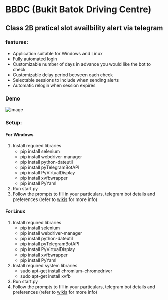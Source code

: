 # BBDC (Bukit Batok Driving Centre)
## Class 2B pratical slot availbility alert via telegram

### features:
- Application suitable for Windows and Linux
- Fully automated login
- Customizable number of days in advance you would like the bot to check
- Customizable delay period between each check
- Selectable sessions to include when sending alerts
- Automatic relogin when session expires

### Demo
![image](https://user-images.githubusercontent.com/44186700/128971010-dbfc83bc-a115-420e-9e53-6bdb675c9d82.png)

### Setup:

#### For Windows
1) Install required libraries
    - pip install selenium
    - pip install webdriver-manager
    - pip install python-dateutil
    - pip install pyTelegramBotAPI
    - pip install PyVirtualDisplay
    - pip install xvfbwrapper
    - pip install PyYaml
2) Run start.py 
3) Follow the prompts to fill in your particulars, telegram bot details and preferences (refer to [wikis](https://github.com/C-Nigel/BBDC-2BPracticalSlotAlertBot/wiki) for more info)

#### For Linux
1) Install required libraries
    - pip install selenium
    - pip install webdriver-manager
    - pip install python-dateutil
    - pip install pyTelegramBotAPI
    - pip install PyVirtualDisplay
    - pip install xvfbwrapper
    - pip install PyYaml
3) Install required system libraries
    - sudo apt-get install chromium-chromedriver
    - sudo apt-get install xvfb
3) Run start.py 
4) Follow the prompts to fill in your particulars, telegram bot details and preferences (refer to [wikis](https://github.com/C-Nigel/BBDC-2BPracticalSlotAlertBot/wiki) for more info)
